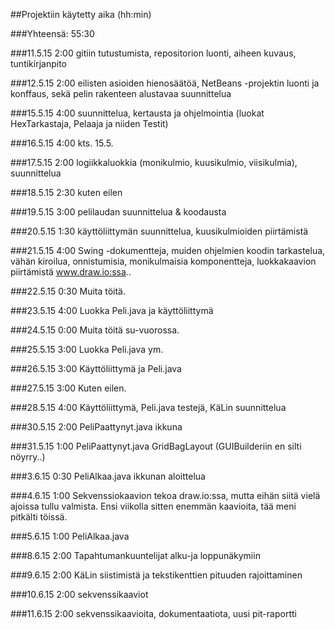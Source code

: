 ##Projektiin käytetty aika (hh:min)

###Yhteensä: 55:30

###11.5.15
 2:00 gitiin tutustumista, repositorion luonti, aiheen kuvaus, tuntikirjanpito

###12.5.15
 2:00 eilisten asioiden hienosäätöä, NetBeans -projektin luonti ja konffaus, sekä pelin rakenteen alustavaa suunnittelua

###15.5.15
 4:00 suunnittelua, kertausta ja ohjelmointia (luokat HexTarkastaja, Pelaaja ja niiden Testit)

###16.5.15
 4:00 kts. 15.5.

###17.5.15
 2:00 logiikkaluokkia (monikulmio, kuusikulmio, viisikulmia), suunnittelua

###18.5.15
 2:30 kuten eilen

###19.5.15
 3:00 pelilaudan suunnittelua & koodausta

###20.5.15
 1:30 käyttöliittymän suunnittelua, kuusikulmioiden piirtämistä

###21.5.15
 4:00 Swing -dokumentteja, muiden ohjelmien koodin tarkastelua, vähän kiroilua, onnistumisia, monikulmaisia komponentteja, luokkakaavion piirtämistä www.draw.io:ssa.. 

###22.5.15
 0:30 Muita töitä.

###23.5.15
 4:00 Luokka Peli.java ja käyttöliittymä

###24.5.15
 0:00 Muita töitä su-vuorossa.

###25.5.15
 3:00 Luokka Peli.java ym.

###26.5.15
 3:00 Käyttöliittymä ja Peli.java

###27.5.15
 3:00 Kuten eilen.

###28.5.15
 4:00 Käyttöliittymä, Peli.java testejä, KäLin suunnittelua 

###30.5.15
 2:00 PeliPaattynyt.java ikkuna

###31.5.15
 1:00 PeliPaattynyt.java GridBagLayout (GUIBuilderiin en silti nöyrry..)

###3.6.15
 0:30 PeliAlkaa.java ikkunan aloittelua

###4.6.15
 1:00 Sekvenssiokaavion tekoa draw.io:ssa, mutta eihän siitä vielä ajoissa tullu valmista. Ensi viikolla sitten enemmän kaavioita, tää meni pitkälti töissä. 

###5.6.15
 1:00 PeliAlkaa.java

###8.6.15
 2:00 Tapahtumankuuntelijat alku-ja loppunäkymiin

###9.6.15
 2:00 KäLin siistimistä ja tekstikenttien pituuden rajoittaminen

###10.6.15
 2:00 sekvenssikaaviot

###11.6.15
 2:00 sekvenssikaavioita, dokumentaatiota, uusi pit-raportti

